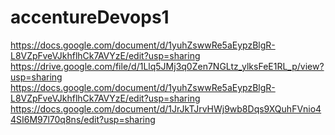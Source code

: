 # accentureDevops1
https://docs.google.com/document/d/1yuhZswwRe5aEypzBlgR-L8VZpFveVJkhflhCk7AVYzE/edit?usp=sharing
https://drive.google.com/file/d/1Llq5JMj3q0Zen7NGLtz_ylksFeE1RL_p/view?usp=sharing
https://docs.google.com/document/d/1yuhZswwRe5aEypzBlgR-L8VZpFveVJkhflhCk7AVYzE/edit?usp=sharing 
https://docs.google.com/document/d/1JrJkTJrvHWj9wb8Dqs9XQuhFVnio44SI6M97l70q8ns/edit?usp=sharing
